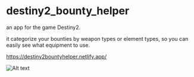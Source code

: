 # destiny2_bounty_helper

an app for the game Destiny2.

it categorize your bounties by weapon types or element types, so you can easily see what equipment to use.

https://destiny2bountyhelper.netlify.app/

![Alt text](https://i.imgur.com/rSHR0q7.png)
